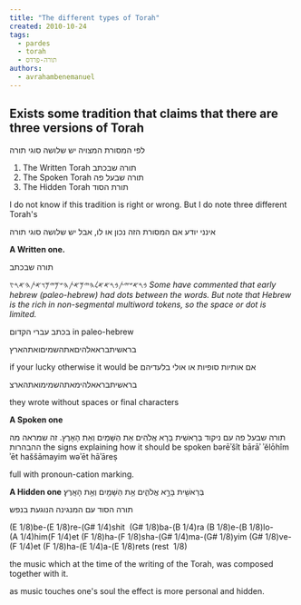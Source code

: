 ```yaml
---
title: "The different types of Torah"
created: 2010-10-24
tags: 
  - pardes
  - torah
  - תורה-פרדס
authors: 
  - avrahambenemanuel
---
```


## Exists some tradition that claims that there are three versions of Torah

לפי המסורת המצויה יש שלושה סוגי תורה

1. The Written Torah תורה שבכתב
2. The Spoken Torah תורה שבעל פה
3. The Hidden Torah תורת הסוד

I do not know if this tradition is right or wrong. But I do note three different Torah's

אינני יודע אם המסורת הזה נכון או לו, אבל יש שלושה סוגי תורה

**A Written one.**

תורה שבכתב

𐤁𐤓𐤀𐤔𐤉𐤕𐤁𐤓𐤀𐤀𐤋𐤄𐤉𐤌𐤀𐤕𐤄𐤔𐤌𐤉𐤌𐤅𐤀𐤕𐤄𐤀𐤓𐤑 
*Some have commented that early hebrew (paleo-hebrew) had dots between the words. But note that Hebrew is the rich in non-segmental multiword tokens, so the space or dot is limited.*

בכתב עברי הקדום in paleo-hebrew

בראשיתבראאלהיםאתהשמיםואתהארץ

if your lucky otherwise it would be אם אותיות סופיות או אולי בלעדיהם

בראשיתבראאלהימאתהשמימואתהארצ

they wrote without spaces or final characters

**A Spoken one**

תורה שבעל פה עם ניקוד
בְּרֵאשִׁית בָּרָא אֱלֹהִים אֵת הַשָּׁמַיִם וְאֵת הָאָרֶץ.
זה שמראה מה ההבהרות the signs explaining how it should be spoken
bǝrēʾšît bārāʾ ʾĕlōhîm ʾēt haššāmayim wǝʾēt hāʾāreṣ


full with pronoun-cation marking.

**A Hidden one**
בְּרֵאשִׁ֖ית בָּרָ֣א אֱלֹהִ֑ים אֵ֥ת הַשָּׁמַ֖יִם וְאֵ֥ת הָאָֽרֶץ׃

תורה הסוד עם המנגינה הנוגעת בנפש

(E 1/8)be-(E 1/8)re-(G# 1/4)shit  (G# 1/8)ba-(B 1/4)ra (B 1/8)e-(B 1/8)lo-(A 1/4)him(F 1/4)et (F 1/8)ha-(F 1/8)sha-(G# 1/4)ma-(G# 1/8)yim (G# 1/8)ve-(F 1/4)et (F 1/8)ha-(E 1/4)a-(E 1/8)rets (rest  1/8)

the music which at the time of the writing of the Torah, was composed together with it.

as music touches one's soul the effect is more personal and hidden.
